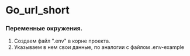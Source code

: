 # Go_url_short

### Переменные окружения.
1. Cоздаем файл ".env" в корне проекта.
2. Указываем в нем свои данные, по аналогии с файлом .env-example
